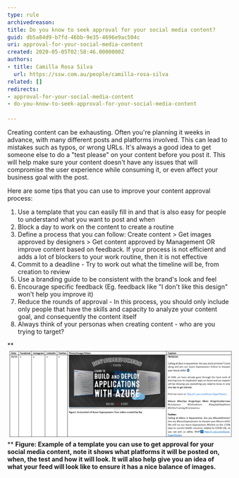 ```yaml
---
type: rule
archivedreason: 
title: Do you know to seek approval for your social media content?
guid: db5a84d9-b7fd-46bb-9e35-4696e9ac504c
uri: approval-for-your-social-media-content
created: 2020-05-05T02:58:46.0000000Z
authors:
- title: Camilla Rosa Silva
  url: https://ssw.com.au/people/camilla-rosa-silva
related: []
redirects:
- approval-for-your-social-media-content
- do-you-know-to-seek-approval-for-your-social-media-content

---
```


Creating content can be exhausting. Often you're planning it weeks in advance, with many different posts and platforms involved. This can lead to mistakes such as typos, or wrong URLs. It's always a good idea to get someone else to do a "test please" on your content before you post it. This will help make sure your content doesn't have any issues that will compromise the user experience while consuming it, or even affect your business goal with the post.




<!--endintro-->

Here are some tips that you can use to improve your content approval process:



1. Use a template that you can easily fill in and that is also easy for people to understand what you want to post and when
2. Block a day to work on the content to create a routine
3. Define a process that you can follow: Create content &gt; Get images approved by designers &gt; Get content approved by Management OR improve content based on feedback. If your process is not efficient and adds a lot of blockers to your work routine, then it is not effective
4. Commit to a deadline - Try to work out what the timeline will be, from creation to review
5. Use a branding guide to be consistent with the brand's look and feel
6. Encourage specific feedback (Eg. feedback like "I don't like this design" won't help you improve it)
7. Reduce the rounds of approval - In this process, you should only include only people that have the skills and capacity to analyze your content goal, and consequently the content itself
8. Always think of your personas when creating content - who are you trying to target?

 ** <strong><img src="contentapproval2.png" alt="contentapproval2.png" style="margin:5px;width:808px;"></strong> ** **Figure: Example of a template you can use to get approval for your social media content, note it shows what platforms it will be posted on, when, the test and how it will look. It will also help give you an idea of what your feed will look like to ensure it has a nice balance of images.**
